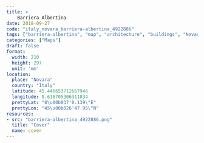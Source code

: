 ```yaml
---
title: > 
    Barriera Albertina
date: 2018-09-27
code: "italy_novara_barriera-albertina_4922886"
tags: ["barriera-albertina", "map", "architecture", "buildings", "Novara", "Italy"]
categories: ["Maps"]
draft: false
format:
  width: 210
  height: 297
  unit: 'mm'
location:
  place: "Novara"
  country: "Italy"
  latitude: 45.446653712667946
  longitude: 8.616705306311834
  prettyLat: "8\u00b037'0.139\"E"
  prettyLon: "45\u00b026'47.95\"N"
resources:
- src: "barriera-albertina_4922886.png"
  title: "Cover"
  name: cover
---
```

